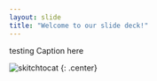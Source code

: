 ```yaml
---
layout: slide
title: "Welcome to our slide deck!"
---
```



testing
Caption here

![skitchtocat](https://octodex.github.com/images/skitchtocat.png)
{: .center}
